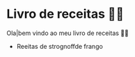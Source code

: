 # Livro de receitas :man_cook:

Ola|bem vindo ao meu livro de receitas :man_cook:

- Reeitas de strognoffde frango

  





